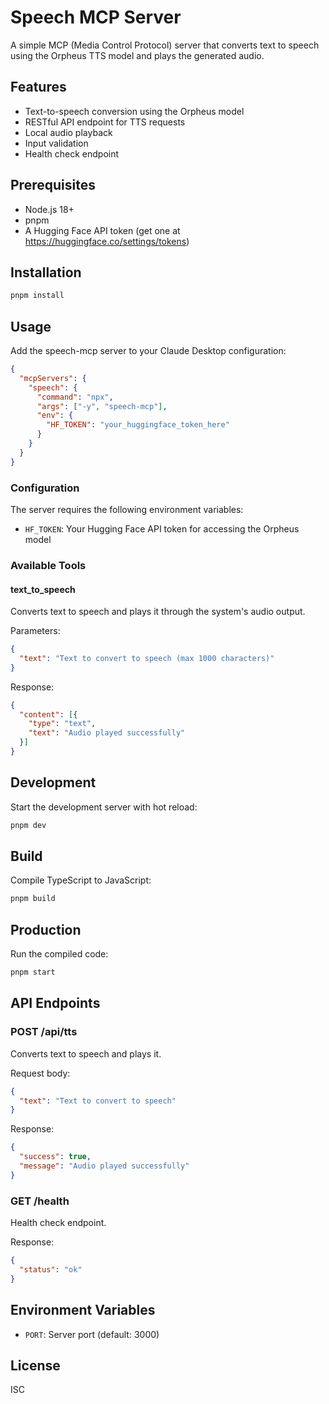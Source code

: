 # Speech MCP Server

A simple MCP (Media Control Protocol) server that converts text to speech using the Orpheus TTS model and plays the generated audio.

## Features

- Text-to-speech conversion using the Orpheus model
- RESTful API endpoint for TTS requests
- Local audio playback
- Input validation
- Health check endpoint

## Prerequisites

- Node.js 18+
- pnpm
- A Hugging Face API token (get one at https://huggingface.co/settings/tokens)

## Installation

```bash
pnpm install
```

## Usage

Add the speech-mcp server to your Claude Desktop configuration:

```json
{
  "mcpServers": {
    "speech": {
      "command": "npx",
      "args": ["-y", "speech-mcp"],
      "env": {
        "HF_TOKEN": "your_huggingface_token_here"
      }
    }
  }
}
```

### Configuration

The server requires the following environment variables:

- `HF_TOKEN`: Your Hugging Face API token for accessing the Orpheus model

### Available Tools

#### text_to_speech

Converts text to speech and plays it through the system's audio output.

Parameters:
```json
{
  "text": "Text to convert to speech (max 1000 characters)"
}
```

Response:
```json
{
  "content": [{
    "type": "text",
    "text": "Audio played successfully"
  }]
}
```

## Development

Start the development server with hot reload:

```bash
pnpm dev
```

## Build

Compile TypeScript to JavaScript:

```bash
pnpm build
```

## Production

Run the compiled code:

```bash
pnpm start
```

## API Endpoints

### POST /api/tts

Converts text to speech and plays it.

Request body:
```json
{
  "text": "Text to convert to speech"
}
```

Response:
```json
{
  "success": true,
  "message": "Audio played successfully"
}
```

### GET /health

Health check endpoint.

Response:
```json
{
  "status": "ok"
}
```

## Environment Variables

- `PORT`: Server port (default: 3000)

## License

ISC 